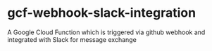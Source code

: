 # gcf-webhook-slack-integration
A Google Cloud Function which is triggered via github webhook and integrated with Slack for message exchange
